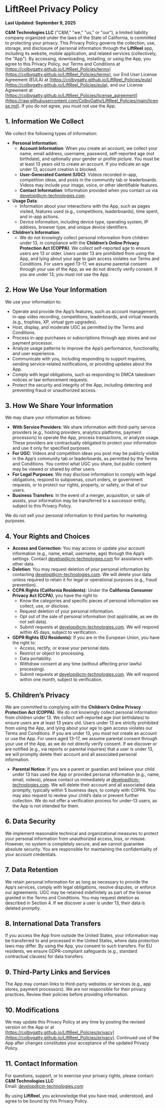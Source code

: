 # LiftReel Privacy Policy

**Last Updated: September 9, 2025**

**C&M Technologies LLC** ("C&M," "we," "us," or "our"), a limited liability company organized under the laws of the State of California, is committed to protecting your privacy. This Privacy Policy governs the collection, use, storage, and disclosure of personal information through the **LiftReel** app, including its website, mobile application, and related services (collectively, the "App"). By accessing, downloading, installing, or using the App, you agree to this Privacy Policy, our Terms and Conditions at [https://colbygatty.github.io/LiftReel_Policies/terms](https://colbygatty.github.io/LiftReel_Policies/terms), our End User License Agreement (EULA) at [https://colbygatty.github.io/LiftReel_Policies/eula](https://colbygatty.github.io/LiftReel_Policies/eula), and our License Agreement at [https://colbygatty.github.io/LiftReel_Policies/license_agreement](https://raw.githubusercontent.com/ColbyGatty/LiftReel_Policies/main/license.md). If you do not agree, you must not use the App.

## 1. Information We Collect

We collect the following types of information:

- **Personal Information**:
  - **Account Information**: When you create an account, we collect your name, email address, username, password, self-reported age (not birthdate), and optionally your gender or profile picture. You must be at least 13 years old to create an account. If you indicate an age under 13, account creation is blocked.
  - **User-Generated Content (UGC)**: Videos recorded in-app, competition ideas, and posts in the community tab or leaderboards. Videos may include your image, voice, or other identifiable features.
  - **Contact Information**: Information provided when you contact us via [develop@cm-technologies.com](mailto:develop@cm-technologies.com).
- **Usage Data**:
  - Information about your interactions with the App, such as pages visited, features used (e.g., competitions, leaderboards), time spent, and in-app actions.
  - Device information, including device type, operating system, IP address, browser type, and unique device identifiers.
- **Children’s Information**:
  - We do not knowingly collect personal information from children under 13, in compliance with the **Children’s Online Privacy Protection Act (COPPA)**. We collect self-reported age to ensure users are 13 or older. Users under 13 are prohibited from using the App, and lying about your age to gain access violates our Terms and Conditions. For users aged 13–17, we assume parental consent through your use of the App, as we do not directly verify consent. If you are under 13, you must not use the App.

## 2. How We Use Your Information

We use your information to:

- Operate and provide the App’s features, such as account management, in-app video recording, competitions, leaderboards, and virtual rewards (e.g., trophies, XP, virtual gym upgrades).
- Host, display, and moderate UGC as permitted by the Terms and Conditions.
- Process in-app purchases or subscriptions through app stores and our payment processor.
- Analyze usage patterns to improve the App’s performance, functionality, and user experience.
- Communicate with you, including responding to support inquiries, sending service-related notifications, or providing updates about the App.
- Comply with legal obligations, such as responding to DMCA takedown notices or law enforcement requests.
- Protect the security and integrity of the App, including detecting and preventing fraud or unauthorized access.

## 3. How We Share Your Information

We may share your information as follows:

- **With Service Providers**: We share information with third-party service providers (e.g., hosting providers, analytics platforms, payment processors) to operate the App, process transactions, or analyze usage. These providers are contractually obligated to protect your information and use it only for specified purposes.
- **For UGC**: Videos and competition ideas you post may be publicly visible in the App’s community tab or leaderboards, as permitted by the Terms and Conditions. You control what UGC you share, but public content may be viewed or shared by other users.
- **For Legal Purposes**: We may disclose information to comply with legal obligations, respond to subpoenas, court orders, or government requests, or to protect our rights, property, or safety, or that of our users.
- **Business Transfers**: In the event of a merger, acquisition, or sale of assets, your information may be transferred to a successor entity, subject to this Privacy Policy.

We do not sell your personal information to third parties for marketing purposes.

## 4. Your Rights and Choices

- **Access and Correction**: You may access or update your account information (e.g., name, email, username, age) through the App’s settings. Contact [develop@cm-technologies.com](mailto:develop@cm-technologies.com) for assistance with other data.
- **Deletion**: You may request deletion of your personal information by contacting [develop@cm-technologies.com](mailto:develop@cm-technologies.com). We will delete your data unless required to retain it for legal or operational purposes (e.g., fraud prevention).
- **CCPA Rights (California Residents)**: Under the **California Consumer Privacy Act (CCPA)**, you have the right to:
  - Know the categories and specific pieces of personal information we collect, use, or disclose.
  - Request deletion of your personal information.
  - Opt out of the sale of personal information (not applicable, as we do not sell data).
  - Submit requests at [develop@cm-technologies.com](mailto:develop@cm-technologies.com). We will respond within 45 days, subject to verification.
- **GDPR Rights (EU Residents)**: If you are in the European Union, you have the right to:
  - Access, rectify, or erase your personal data.
  - Restrict or object to processing.
  - Data portability.
  - Withdraw consent at any time (without affecting prior lawful processing).
  - Submit requests at [develop@cm-technologies.com](mailto:develop@cm-technologies.com). We will respond within one month, subject to verification.

## 5. Children’s Privacy

We are committed to complying with the **Children’s Online Privacy Protection Act (COPPA)**. We do not knowingly collect personal information from children under 13. We collect self-reported age (not birthdates) to ensure users are at least 13 years old. Users under 13 are strictly prohibited from using the App, and lying about your age to gain access violates our Terms and Conditions. If you are under 13, you must not create an account or use the App. For users aged 13–17, we assume parental consent through your use of the App, as we do not directly verify consent. If we discover or are notified (e.g., via reports or parental inquiries) that a user is under 13, we will promptly delete their account and all associated personal information.

- **Parental Notice**: If you are a parent or guardian and believe your child under 13 has used the App or provided personal information (e.g., name, email, videos), please contact us immediately at [develop@cm-technologies.com](mailto:develop@cm-technologies.com). We will delete their account and all associated data promptly, typically within 5 business days, to comply with COPPA. You may also request to review your child’s data or prevent further collection. We do not offer a verification process for under-13 users, as the App is not intended for them.

## 6. Data Security

We implement reasonable technical and organizational measures to protect your personal information from unauthorized access, loss, or misuse. However, no system is completely secure, and we cannot guarantee absolute security. You are responsible for maintaining the confidentiality of your account credentials.

## 7. Data Retention

We retain personal information for as long as necessary to provide the App’s services, comply with legal obligations, resolve disputes, or enforce our agreements. UGC may be retained indefinitely as part of the license granted in the Terms and Conditions. You may request deletion as described in Section 4. If we discover a user is under 13, their data is deleted promptly.

## 8. International Data Transfers

If you access the App from outside the United States, your information may be transferred to and processed in the United States, where data protection laws may differ. By using the App, you consent to such transfers. For EU residents, we ensure GDPR-compliant safeguards (e.g., standard contractual clauses) for data transfers.

## 9. Third-Party Links and Services

The App may contain links to third-party websites or services (e.g., app stores, payment processors). We are not responsible for their privacy practices. Review their policies before providing information.

## 10. Modifications

We may update this Privacy Policy at any time by posting the revised version on the App or at [https://colbygatty.github.io/LiftReel_Policies/privacy](https://colbygatty.github.io/LiftReel_Policies/privacy). Continued use of the App after changes constitutes your acceptance of the updated Privacy Policy.

## 11. Contact Information

For questions, support, or to exercise your privacy rights, please contact:  
**C&M Technologies LLC**  
Email: [develop@cm-technologies.com](mailto:develop@cm-technologies.com)

By using **LiftReel**, you acknowledge that you have read, understood, and agree to be bound by this Privacy Policy.